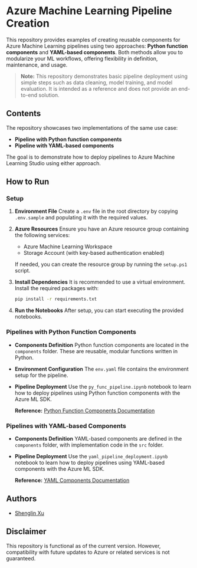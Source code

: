 # Azure Machine Learning Pipeline Creation

This repository provides examples of creating reusable components for Azure Machine Learning pipelines using two approaches: **Python function components** and **YAML-based components**. Both methods allow you to modularize your ML workflows, offering flexibility in definition, maintenance, and usage. 

> **Note:** This repository demonstrates basic pipeline deployment using simple steps such as data cleaning, model training, and model evaluation. It is intended as a reference and does not provide an end-to-end solution.

## Contents

The repository showcases two implementations of the same use case:

- **Pipeline with Python function components**
- **Pipeline with YAML-based components**

The goal is to demonstrate how to deploy pipelines to Azure Machine Learning Studio using either approach.


## How to Run

### Setup

1. **Environment File**
   Create a `.env` file in the root directory by copying `.env.sample` and populating it with the required values.

2. **Azure Resources**
   Ensure you have an Azure resource group containing the following services:

   - Azure Machine Learning Workspace
   - Storage Account (with key-based authentication enabled)

   If needed, you can create the resource group by running the `setup.ps1` script.

3. **Install Dependencies**
   It is recommended to use a virtual environment. Install the required packages with:

   ```bash
   pip install -r requirements.txt
   ```

4. **Run the Notebooks**
   After setup, you can start executing the provided notebooks.


### Pipelines with Python Function Components

- **Components Definition**
  Python function components are located in the `components` folder. These are reusable, modular functions written in Python.

- **Environment Configuration**
  The `env.yaml` file contains the environment setup for the pipeline.

- **Pipeline Deployment**
  Use the `py_func_pipeline.ipynb` notebook to learn how to deploy pipelines using Python function components with the Azure ML SDK.

  **Reference:**
  [Python Function Components Documentation](https://learn.microsoft.com/en-us/azure/machine-learning/how-to-create-component-pipeline-python?view=azureml-api-2)


### Pipelines with YAML-based Components

- **Components Definition**
  YAML-based components are defined in the `components` folder, with implementation code in the `src` folder.

- **Pipeline Deployment**
  Use the `yaml_pipeline_deployment.ipynb` notebook to learn how to deploy pipelines using YAML-based components with the Azure ML SDK.

  **Reference:**
  [YAML Components Documentation](https://learn.microsoft.com/en-us/azure/machine-learning/how-to-create-component-pipelines-cli?view=azureml-api-2)


## Authors

- [Shenglin Xu](shenglinxu@microsoft.com)


## Disclaimer

This repository is functional as of the current version. However, compatibility with future updates to Azure or related services is not guaranteed.

